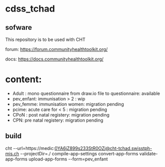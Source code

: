 # cdss_tchad

## sofware

This repository is to be used with CHT 

forum: https://forum.communityhealthtoolkit.org/

docs: https://docs.communityhealthtoolkit.org/

# content:

- Adult : mono questionnaire from draw.io file to questionnaire: available
- pev_enfant: immunisation > 2 : wip
- pev_femme: immunisation women: migration pending
- pcime: acute care for < 5 : migration pending
- CPoN :  post natal registery: migration pending
- CPN: pre natal registery: migration pending


## build

cht --url=https://medic:0YA6jZ899s233StR0OZj@cht-tchad.swisstph-mis.ch --projectDir=./ compile-app-settings convert-app-forms validate-app-forms upload-app-forms --form=pev_enfant





